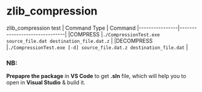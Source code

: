 # zlib_compression
zlib_compression test
|  Command Type  | Command
|----------------|-------------------------------|
|COMPRESS        |`./CompressionTest.exe source_file.dat destination_file.dat.z`            |
|DECOMPRESS      |`./CompressionTest.exe [-d] source_file.dat.z destination_file.dat`            |

### NB:
**Prepapre the package** in **VS Code** to get **.sln** file, which will help you to open in **Visual Studio** & build it.